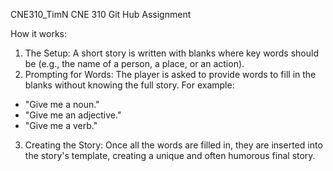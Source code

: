 CNE310_TimN
CNE 310 Git Hub Assignment

How it works:
1. The Setup: A short story is written with blanks where key words should be
(e.g., the name of a person, a place, or an action).
2. Prompting for Words: The player is asked to provide words to fill in the blanks without knowing the full story.
For example:
- "Give me a noun."
- "Give me an adjective."
- "Give me a verb."
3. Creating the Story: Once all the words are filled in, they are inserted into the story's template,
creating a unique and often humorous final story.
